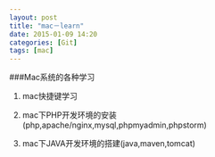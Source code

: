 ```yaml
---
layout: post
title: "mac－learn"
date: 2015-01-09 14:20
categories: [Git]
tags: [mac]
---
```

###Mac系统的各种学习
1. mac快捷键学习

2. mac下PHP开发环境的安装(php,apache/nginx,mysql,phpmyadmin,phpstorm)

3. mac下JAVA开发环境的搭建(java,maven,tomcat)